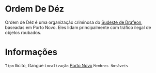 <!-- TITLE: Ordem De Déz -->
<!-- SUBTITLE: Visão geral sobre Ordem De Déz -->

# Ordem De Déz
Ordem de Déz é uma organização criminosa do [Sudeste de Drafeon](), baseadas em Porto Novo. Eles lidam principalmente com tráfico ilegal de objetos roubados.

# Informações
`Tipo` Ilícito, Gangue
`Localização` [Porto Novo]()
`Membros Notáveis`

